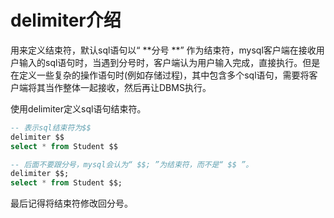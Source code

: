 # delimiter介绍

用来定义结束符，默认sql语句以“ **分号 **” 作为结束符，mysql客户端在接收用户输入的sql语句时，当遇到分号时，客户端认为用户输入完成，直接执行。但是在定义一些复杂的操作语句时(例如存储过程)，其中包含多个sql语句，需要将客户端将其当作整体一起接收，然后再让DBMS执行。

使用delimiter定义sql语句结束符。
```sql
-- 表示sql结束符为$$
delimiter $$ 
select * from Student $$

-- 后面不要跟分号，mysql会认为“ $$; ”为结束符，而不是“ $$ ”。
delimiter $$;
select * from Student $$;

```

最后记得将结束符修改回分号。